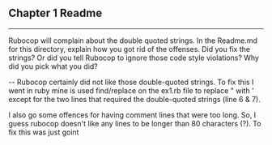 ## Chapter 1 Readme
___

Rubocop will complain about the double quoted strings. In the Readme.md for this directory, explain how you got rid of 
the offenses. Did you fix the strings? Or did you tell Rubocop to ignore those code style violations? Why did you pick 
what you did?

-- Rubocop certainly did not like those double-quoted strings.  To fix this I went in ruby mine is used find/replace on 
the ex1.rb file to replace " with ' except for the two lines that required the double-quoted strings (line 6 & 7).

I also go some offences for having comment lines that were too long.  So, I guess rubocop doesn't like any lines to be 
longer than 80 characters (?).  To fix this was just goint
